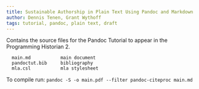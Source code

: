```yaml
---
title: Sustainable Authorship in Plain Text Using Pandoc and Markdown
author: Dennis Tenen, Grant Wythoff
tags: tutorial, pandoc, plain text, draft
---
```


Contains the source files for the Pandoc Tutorial to appear in the Programming Historian 2. 

```
  main.md           main document
  pandoctut.bib     bibliography
  mla.csl           mla stylesheet
```

To compile run:
`pandoc -S -o main.pdf --filter pandoc-citeproc main.md`
